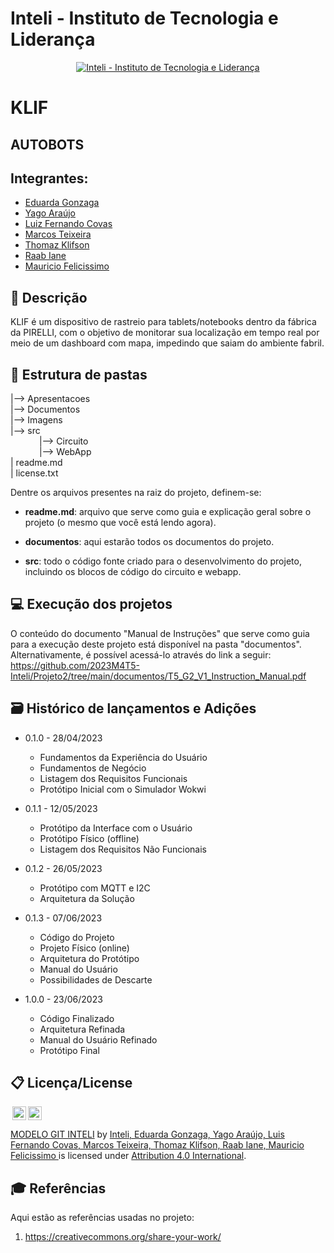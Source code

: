 # Inteli - Instituto de Tecnologia e Liderança 

<p align="center">
<a href= "https://www.inteli.edu.br/"><img src="https://www.inteli.edu.br/wp-content/uploads/2021/08/20172028/marca_1-2.png" alt="Inteli - Instituto de Tecnologia e Liderança" border="0"></a>
</p>

# KLIF

## AUTOBOTS 

## Integrantes: 
- <a href="https://www.linkedin.com/in/eduarda-gonzaga-009794219/">Eduarda Gonzaga</a>
- <a href="https://www.linkedin.com/in/yago-ara%C3%BAjo-do-vale-moreira-461816247/">Yago Araújo</a>
- <a href="https://www.linkedin.com/in/lfcovas97/">Luiz Fernando Covas</a> 
- <a href="https://www.linkedin.com/in/marcos-teixeira-37676a24a/">Marcos Teixeira</a> 
- <a href="https://www.linkedin.com/in/thomaz-klifson-falc%C3%A3o-barboza-046490125/">Thomaz Klifson</a>
- <a href="https://www.linkedin.com/in/raab-iane/">Raab Iane</a> 
- <a href="https://www.linkedin.com/in/mauricio-felicissimo-475024240//">Mauricio Felicissimo</a>

## 📝 Descrição

KLIF é um dispositivo de rastreio para tablets/notebooks dentro da fábrica da PIRELLI, com o objetivo de monitorar sua localização em tempo real por meio de um dashboard com mapa, impedindo que saiam do ambiente fabril.

## 📁 Estrutura de pastas

|--> Apresentacoes<br>
|--> Documentos<br>
|--> Imagens<br>
|--> src<br>
 &emsp; &emsp;|--> Circuito<br>
 &emsp; &emsp;|--> WebApp<br>
| readme.md<br>
| license.txt

Dentre os arquivos presentes na raiz do projeto, definem-se:

- <b>readme.md</b>: arquivo que serve como guia e explicação geral sobre o projeto (o mesmo que você está lendo agora).

- <b>documentos</b>: aqui estarão todos os documentos do projeto. 

- <b>src</b>: todo o código fonte criado para o desenvolvimento do projeto, incluindo os blocos de código do circuito e webapp.

## 💻 Execução dos projetos

O conteúdo do documento "Manual de Instruções" que serve como guia para a execução deste projeto está disponível na pasta "documentos". Alternativamente, é possível acessá-lo através do link a seguir: https://github.com/2023M4T5-Inteli/Projeto2/tree/main/documentos/T5_G2_V1_Instruction_Manual.pdf

## 🗃 Histórico de lançamentos e Adições

* 0.1.0 - 28/04/2023
    * Fundamentos da Experiência do Usuário
    * Fundamentos de Negócio
    * Listagem dos Requisitos Funcionais
    * Protótipo Inicial com o Simulador Wokwi
    
* 0.1.1 - 12/05/2023
    * Protótipo da Interface com o Usuário
    * Protótipo Físico (offline)
    * Listagem dos Requisitos Não Funcionais
    
* 0.1.2 - 26/05/2023
    * Protótipo com MQTT e I2C
    * Arquitetura da Solução 
    
* 0.1.3 - 07/06/2023
    * Código do Projeto
    * Projeto Físico (online)
    * Arquitetura do Protótipo
    * Manual do Usuário
    * Possibilidades de Descarte
    
* 1.0.0 - 23/06/2023
    * Código Finalizado
    * Arquitetura Refinada 
    * Manual do Usuário Refinado
    * Protótipo Final 

## 📋 Licença/License

<img style="height:22px!important;margin-left:3px;vertical-align:text-bottom;" src="https://mirrors.creativecommons.org/presskit/icons/cc.svg?ref=chooser-v1"><img style="height:22px!important;margin-left:3px;vertical-align:text-bottom;" src="https://mirrors.creativecommons.org/presskit/icons/by.svg?ref=chooser-v1"><p xmlns:cc="http://creativecommons.org/ns#" xmlns:dct="http://purl.org/dc/terms/"><a property="dct:title" rel="cc:attributionURL" href="https://github.com/Spidus/Teste_Final_1">MODELO GIT INTELI</a> by <a rel="cc:attributionURL dct:creator" property="cc:attributionName" href="https://www.yggbrasil.com.br/vr">Inteli, Eduarda Gonzaga, Yago Araújo, Luis Fernando Covas, Marcos Teixeira, Thomaz Klifson, Raab Iane, Mauricio Felicissimo </a> is licensed under <a href="http://creativecommons.org/licenses/by/4.0/?ref=chooser-v1" target="_blank" rel="license noopener noreferrer" style="display:inline-block;">Attribution 4.0 International</a>.</p>

## 🎓 Referências

Aqui estão as referências usadas no projeto:

1. <https://creativecommons.org/share-your-work/>
